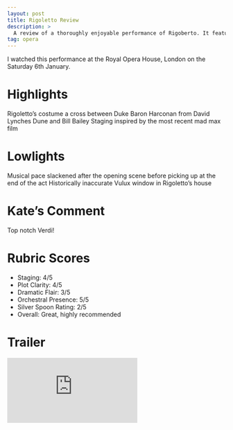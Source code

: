 ```yaml
---
layout: post
title: Rigoletto Review
description: >
  A review of a thoroughly enjoyable performance of Rigoberto. It featured a Rigoberto costume that’s a cross between Duke Baron Harconan from David Lynches Dune and Bill Bailey.
tag: opera
---
```


I watched this performance at the Royal Opera House, London on the Saturday 6th January.

# Highlights
Rigoletto’s costume a cross between Duke Baron Harconan from David Lynches Dune and Bill Bailey
Staging inspired by the most recent mad max film

# Lowlights
Musical pace slackened after the opening scene before picking up at the end of the act
Historically inaccurate Vulux window in Rigoletto’s house

# Kate’s Comment
Top notch Verdi!

# Rubric Scores

* Staging: 4/5
* Plot Clarity: 4/5
* Dramatic Flair: 3/5
* Orchestral Presence: 5/5
* Silver Spoon Rating: 2/5
* Overall: Great, highly recommended

# Trailer

<iframe class="youtube" src="https://www.youtube-nocookie.com/embed/eYyuK5xLgSc" title="YouTube video player" frameborder="0" allow="accelerometer; autoplay; clipboard-write; encrypted-media; gyroscope; picture-in-picture" allowfullscreen></iframe>